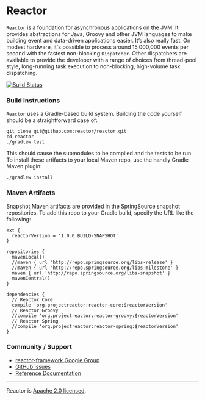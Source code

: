 # Reactor

`Reactor` is a foundation for asynchronous applications on the JVM. It provides abstractions for Java, Groovy and other JVM languages to make building event and data-driven applications easier. It’s also really fast. On modest hardware, it's possible to process around 15,000,000 events per second with the fastest non-blocking `Dispatcher`. Other dispatchers are available to provide the developer with a range of choices from thread-pool style, long-running task execution to non-blocking, high-volume task dispatching.

[![Build Status](https://drone.io/github.com/reactor/reactor/status.png)](https://drone.io/github.com/reactor/reactor/latest)

### Build instructions

`Reactor` uses a Gradle-based build system. Building the code yourself should be a straightforward case of:

    git clone git@github.com:reactor/reactor.git
    cd reactor
    ./gradlew test

This should cause the submodules to be compiled and the tests to be run. To install these artifacts to your local Maven repo, use the handly Gradle Maven plugin:

    ./gradlew install

### Maven Artifacts

Snapshot Maven artifacts are provided in the SpringSource snapshot repositories. To add this repo to your Gradle build, specify the URL like the following:

    ext {
      reactorVersion = '1.0.0.BUILD-SNAPSHOT'
    }

    repositories {
      mavenLocal()
      //maven { url 'http://repo.springsource.org/libs-release' }
      //maven { url 'http://repo.springsource.org/libs-milestone' }
      maven { url 'http://repo.springsource.org/libs-snapshot' }
      mavenCentral()
    }

    dependencies {
      // Reactor Core
      compile 'org.projectreactor:reactor-core:$reactorVersion'
      // Reactor Groovy
      //compile 'org.projectreactor:reactor-groovy:$reactorVersion'
      // Reactor Spring
      //compile 'org.projectreactor:reactor-spring:$reactorVersion'
    }

### Community / Support

* [reactor-framework Google Group](https://groups.google.com/forum/?#!forum/reactor-framework)
* [GitHub Issues](https://github.com/reactor/reactor/issues)
* [Reference Documentation](https://github.com/reactor/reactor/wiki)

---

Reactor is [Apache 2.0 licensed](http://www.apache.org/licenses/LICENSE-2.0.html).
